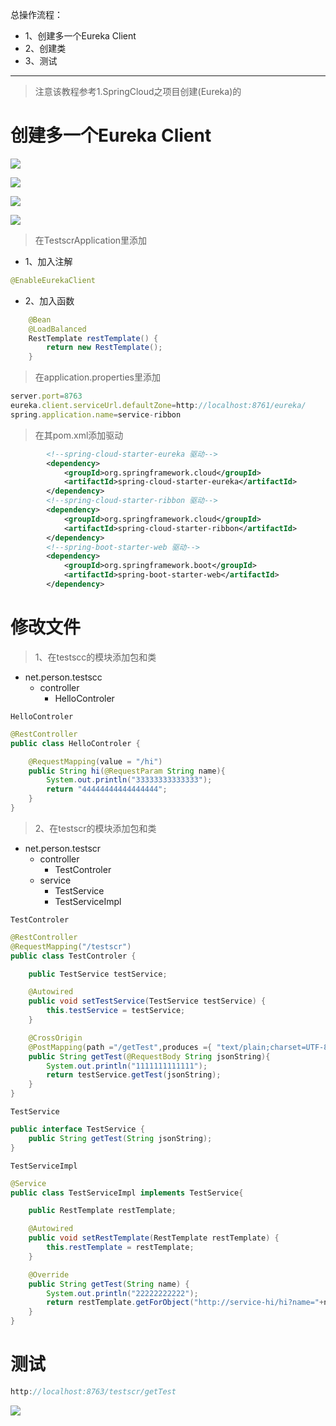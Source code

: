 总操作流程：
- 1、创建多一个Eureka Client
- 2、创建类
- 3、测试

***

> 注意该教程参考1.SpringCloud之项目创建(Eureka)的

# 创建多一个Eureka Client

![](image/1-3.png)

![](image/1-4.png)

![](image/2-1.png)

![](image/1-6.png)

> 在TestscrApplication里添加

- 1、加入注解

```java
@EnableEurekaClient
```
- 2、加入函数

```java
    @Bean
    @LoadBalanced
    RestTemplate restTemplate() {
        return new RestTemplate();
    }
```

> 在application.properties里添加

```js
server.port=8763
eureka.client.serviceUrl.defaultZone=http://localhost:8761/eureka/
spring.application.name=service-ribbon
```

>在其pom.xml添加驱动

```xml
        <!--spring-cloud-starter-eureka 驱动-->
        <dependency>
            <groupId>org.springframework.cloud</groupId>
            <artifactId>spring-cloud-starter-eureka</artifactId>
        </dependency>
        <!--spring-cloud-starter-ribbon 驱动-->
        <dependency>
            <groupId>org.springframework.cloud</groupId>
            <artifactId>spring-cloud-starter-ribbon</artifactId>
        </dependency>
        <!--spring-boot-starter-web 驱动-->
        <dependency>
            <groupId>org.springframework.boot</groupId>
            <artifactId>spring-boot-starter-web</artifactId>
        </dependency>
```

# 修改文件

> 1、在testscc的模块添加包和类

- net.person.testscc
    - controller
        - HelloControler


`HelloControler`

```java
@RestController
public class HelloControler {

    @RequestMapping(value = "/hi")
    public String hi(@RequestParam String name){
        System.out.println("33333333333333");
        return "44444444444444444";
    }
}
```

> 2、在testscr的模块添加包和类

- net.person.testscr
    - controller
        - TestControler
    - service
        - TestService
        - TestServiceImpl

`TestControler`

```java
@RestController
@RequestMapping("/testscr")
public class TestControler {

    public TestService testService;

    @Autowired
    public void setTestService(TestService testService) {
        this.testService = testService;
    }

    @CrossOrigin
    @PostMapping(path ="/getTest",produces ={ "text/plain;charset=UTF-8" })
    public String getTest(@RequestBody String jsonString){
        System.out.println("1111111111111");
        return testService.getTest(jsonString);
    }
}
```

`TestService`

```java
public interface TestService {
    public String getTest(String jsonString);
}

```

`TestServiceImpl`
```java
@Service
public class TestServiceImpl implements TestService{

    public RestTemplate restTemplate;

    @Autowired
    public void setRestTemplate(RestTemplate restTemplate) {
        this.restTemplate = restTemplate;
    }

    @Override
    public String getTest(String name) {
        System.out.println("22222222222");
        return restTemplate.getForObject("http://service-hi/hi?name="+name,String.class);
    }
}
```

# 测试

```js
http://localhost:8763/testscr/getTest
```

![](image/2-2.png)